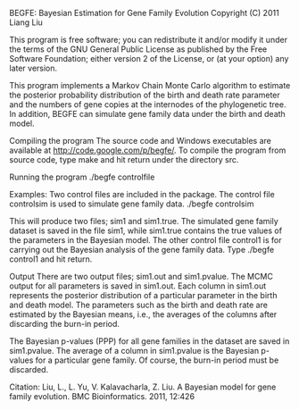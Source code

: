BEGFE: Bayesian Estimation for Gene Family Evolution
Copyright (C) 2011 Liang Liu 

This program is free software; you can redistribute it and/or modify it under the terms of the GNU General Public License as published by the Free Software Foundation; either version 2 of the License, or (at your option) any later version.

This program implements a Markov Chain Monte Carlo algorithm to estimate the posterior probability distribution of the birth and death rate parameter and the numbers of gene copies at the internodes of the phylogenetic tree.  In addition, BEGFE can simulate gene family data under the birth and death model.

Compiling the program 
The source code and Windows executables are available at http://code.google.com/p/begfe/. To compile the program from source code, type make and hit return under the directory src. 

Running the program
./begfe controlfile

Examples: 
Two control files are included in the package. The control file controlsim is used to simulate gene family data. 
./begfe controlsim

This will produce two files; sim1 and sim1.true. The simulated gene family dataset is saved in the file sim1, while sim1.true contains the true values of the parameters in the Bayesian model. 
The other control file control1 is for carrying out the Bayesian analysis of the gene family data. Type ./begfe control1 and hit return. 

Output
There are two output files; sim1.out and sim1.pvalue. The MCMC output for all parameters is saved in sim1.out. Each column in sim1.out represents the posterior distribution of a particular parameter in the birth and death model. The parameters such as the birth and death rate are estimated by the Bayesian means, i.e., the averages of the columns after discarding the burn-in period. 

The Bayesian p-values (PPP) for all gene families in the dataset are saved in sim1.pvalue. The average of a column in sim1.pvalue is the Bayesian p-values for a particular gene family. Of course, the burn-in period must be discarded.

Citation: Liu, L., L. Yu, V. Kalavacharla, Z. Liu. A Bayesian model for gene family evolution. BMC Bioinformatics. 2011, 12:426

